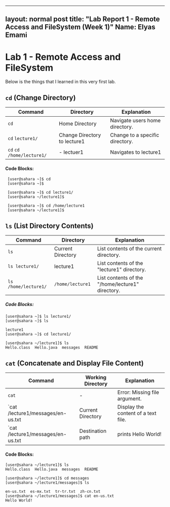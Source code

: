 
---
layout: normal post
title: "Lab Report 1 - Remote Access and FileSystem (Week 1)"
Name: Elyas Emami
---

# Lab 1 - Remote Access and FileSystem

Below is the things that I learned in this very first lab.

## `cd` (Change Directory)

| Command                                 | Directory | Explanation                                       |
|-----------------------------------------|-------------------|---------------------------------------------------|
| `cd`                                    | Home Directory    | Navigate users home directory.           |
| `cd`  `lecture1/`                        | Change Directory to lecture1 | Change to a specific directory.                  |
| `cd`  `cd /home/lecture1/`               | - lectuer1   | Navigates to lecture1               |

#### Code Blocks:
     [user@sahara ~]$ cd
     [user@sahara ~]$
      
     [user@sahara ~]$ cd lecture1/
     [user@sahara ~/lecture1]$ 

     [user@sahara ~]$ cd /home/lecture1
     [user@sahara ~/lecture1]$ 


## `ls` (List Directory Contents)

| Command                                 | Directory | Explanation                                       |
|-----------------------------------------|-------------------|---------------------------------------------------|
| `ls`                                    | Current Directory    | List contents of the current directory.           |
| `ls lecture1/`  | lecture1 | List contents of the "lecture1" directory.                  |
| `ls /home/lecture1/`  | `/home/lecture1`   | List contents of the "/home/lecture1" directory.               |

##### Code Blocks:
    [user@sahara ~]$ ls lecture1/
    [user@sahara ~]$ ls
    
    lecture1
    [user@sahara ~]$ cd lecture1/
    
    [user@sahara ~/lecture1]$ ls
    Hello.class  Hello.java  messages  README


## `cat` (Concatenate and Display File Content)

| Command                                 | Working Directory | Explanation                                       |
|-----------------------------------------|-------------------|---------------------------------------------------|
| `cat`                                  | -                 | Error: Missing file argument.                   |
| `cat /lecture1/messages/en-us.txt      | Current Directory | Display the content of a text file.              |
| `cat /lecture1/messages/en-us.txt      | Destination path  | prints Hello World!                               |

#### Code Blocks:
    [user@sahara ~/lecture1]$ ls
    Hello.class  Hello.java  messages  README
  
    [user@sahara ~/lecture1]$ cd messages
    [user@sahara ~/lecture1/messages]$ ls
  
    en-us.txt  es-mx.txt  tr-tr.txt  zh-cn.txt
    [user@sahara ~/lecture1/messages]$ cat en-us.txt
    Hello World!




